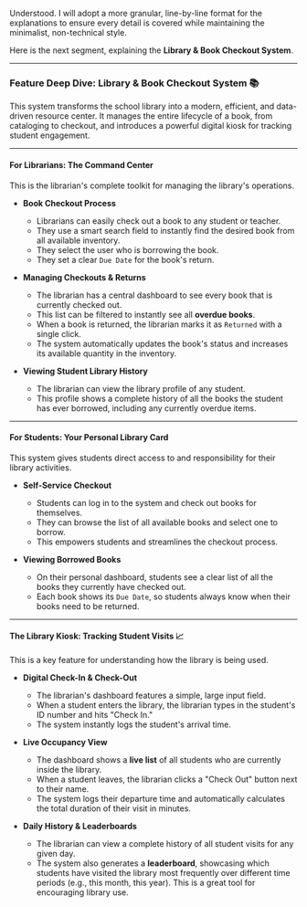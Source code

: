 Understood. I will adopt a more granular, line-by-line format for the explanations to ensure every detail is covered while maintaining the minimalist, non-technical style.

Here is the next segment, explaining the **Library & Book Checkout System**.

***

### Feature Deep Dive: Library & Book Checkout System 📚

This system transforms the school library into a modern, efficient, and data-driven resource center. It manages the entire lifecycle of a book, from cataloging to checkout, and introduces a powerful digital kiosk for tracking student engagement.

---

#### For Librarians: The Command Center

This is the librarian's complete toolkit for managing the library's operations.

*   **Book Checkout Process**
    *   Librarians can easily check out a book to any student or teacher.
    *   They use a smart search field to instantly find the desired book from all available inventory.
    *   They select the user who is borrowing the book.
    *   They set a clear `Due Date` for the book's return.

*   **Managing Checkouts & Returns**
    *   The librarian has a central dashboard to see every book that is currently checked out.
    *   This list can be filtered to instantly see all **overdue books**.
    *   When a book is returned, the librarian marks it as `Returned` with a single click.
    *   The system automatically updates the book's status and increases its available quantity in the inventory.

*   **Viewing Student Library History**
    *   The librarian can view the library profile of any student.
    *   This profile shows a complete history of all the books the student has ever borrowed, including any currently overdue items.

---

#### For Students: Your Personal Library Card

This system gives students direct access to and responsibility for their library activities.

*   **Self-Service Checkout**
    *   Students can log in to the system and check out books for themselves.
    *   They can browse the list of all available books and select one to borrow.
    *   This empowers students and streamlines the checkout process.

*   **Viewing Borrowed Books**
    *   On their personal dashboard, students see a clear list of all the books they currently have checked out.
    *   Each book shows its `Due Date`, so students always know when their books need to be returned.

---

#### The Library Kiosk: Tracking Student Visits 📈

This is a key feature for understanding how the library is being used.

*   **Digital Check-In & Check-Out**
    *   The librarian's dashboard features a simple, large input field.
    *   When a student enters the library, the librarian types in the student's ID number and hits "Check In."
    *   The system instantly logs the student's arrival time.

*   **Live Occupancy View**
    *   The dashboard shows a **live list** of all students who are currently inside the library.
    *   When a student leaves, the librarian clicks a "Check Out" button next to their name.
    *   The system logs their departure time and automatically calculates the total duration of their visit in minutes.

*   **Daily History & Leaderboards**
    *   The librarian can view a complete history of all student visits for any given day.
    *   The system also generates a **leaderboard**, showcasing which students have visited the library most frequently over different time periods (e.g., this month, this year). This is a great tool for encouraging library use.
